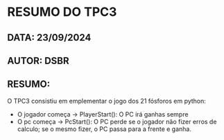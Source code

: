 # RESUMO DO TPC3
## DATA: 23/09/2024
## AUTOR: DSBR

## RESUMO:
O TPC3 consistiu em emplementar o jogo dos 21 fósforos em python:
* O jogador começa -> PlayerStart(): O PC irá ganhas sempre
* O pc começa -> PcStart(): O PC perde se o jogador não fizer erros de calculo; se o mesmo fizer, o PC passa para a frente e ganha.



